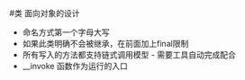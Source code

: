 #类
面向对象的设计

* 命名方式第一个字母大写
* 如果此类明确不会被继承，在前面加上final限制
* 所有写入的方法都支持链式调用模型  - 需要工具自动完成配合
* __invoke 函数作为运行的入口
